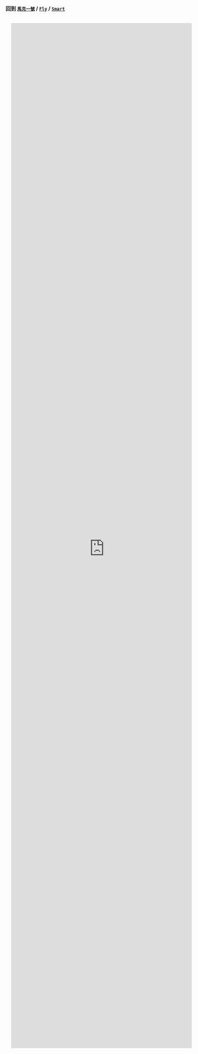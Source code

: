 <style>
    h1,h6{
        display:none;
    }
    .article-container{
        width:100%;
        height:2770px;
        overflow:hidden;
        margin-top:30px
    }

    .article-container > iframe{
        position:relative;
        top:-80px;
        left:15px;
        border:none;
    }
</style>

<h4 class="" id="回到-馬克一號--Fly--Smart"><a class="anchor hidden-xs" href="#回到-馬克一號--Fly--Smart" title="回到-馬克一號--Fly--Smart" smoothhashscroll=""><i class="fa fa-link"></i></a>回到 <a href="https://md.kingkit.codes/s/OgoE3nvH8" target="_self" rel="noopener"><code>馬克一號</code></a> / <a href="https://md.kingkit.codes/s/YdJnx7l8r" target="_self" rel="noopener"><code>Fly</code></a> / <a href="https://md.kingkit.codes/s/jdIwhbQI2" target="_self" rel="noopener"><code>Smart</code></a></h4>

# 三軸加速度計

###### tags: `Webduino`

<div class="article-container">

<iframe src="https://tutorials.webduino.io/zh-tw/docs/basic/sensor/adxl345.html" width=100% height=3000px>

</div>
